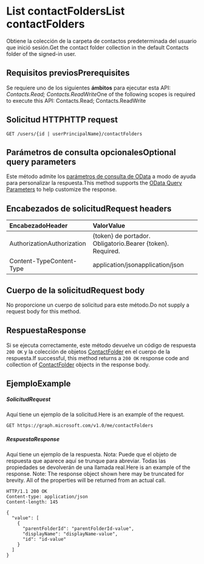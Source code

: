 # <a name="list-contactfolders"></a><span data-ttu-id="aaed7-101">List contactFolders</span><span class="sxs-lookup"><span data-stu-id="aaed7-101">List contactFolders</span></span>

<span data-ttu-id="aaed7-102">Obtiene la colección de la carpeta de contactos predeterminada del usuario que inició sesión.</span><span class="sxs-lookup"><span data-stu-id="aaed7-102">Get the contact folder collection in the default Contacts folder of the signed-in user.</span></span>
## <a name="prerequisites"></a><span data-ttu-id="aaed7-103">Requisitos previos</span><span class="sxs-lookup"><span data-stu-id="aaed7-103">Prerequisites</span></span>
<span data-ttu-id="aaed7-104">Se requiere uno de los siguientes **ámbitos** para ejecutar esta API: *Contacts.Read; Contacts.ReadWrite*</span><span class="sxs-lookup"><span data-stu-id="aaed7-104">One of the following scopes is required to execute this API: Contacts.Read; Contacts.ReadWrite</span></span>
## <a name="http-request"></a><span data-ttu-id="aaed7-105">Solicitud HTTP</span><span class="sxs-lookup"><span data-stu-id="aaed7-105">HTTP request</span></span>
<!-- { "blockType": "ignored" } -->
```http
GET /users/{id | userPrincipalName}/contactFolders
```
## <a name="optional-query-parameters"></a><span data-ttu-id="aaed7-106">Parámetros de consulta opcionales</span><span class="sxs-lookup"><span data-stu-id="aaed7-106">Optional query parameters</span></span>
<span data-ttu-id="aaed7-107">Este método admite los [parámetros de consulta de OData](http://developer.microsoft.com/en-us/graph/docs/overview/query_parameters) a modo de ayuda para personalizar la respuesta.</span><span class="sxs-lookup"><span data-stu-id="aaed7-107">This method supports the [OData Query Parameters](http://developer.microsoft.com/en-us/graph/docs/overview/query_parameters) to help customize the response.</span></span>
## <a name="request-headers"></a><span data-ttu-id="aaed7-108">Encabezados de solicitud</span><span class="sxs-lookup"><span data-stu-id="aaed7-108">Request headers</span></span>
| <span data-ttu-id="aaed7-109">Encabezado</span><span class="sxs-lookup"><span data-stu-id="aaed7-109">Header</span></span>       | <span data-ttu-id="aaed7-110">Valor</span><span class="sxs-lookup"><span data-stu-id="aaed7-110">Value</span></span> |
|:---------------|:--------|
| <span data-ttu-id="aaed7-111">Authorization</span><span class="sxs-lookup"><span data-stu-id="aaed7-111">Authorization</span></span>  | <span data-ttu-id="aaed7-p101">{token} de portador. Obligatorio.</span><span class="sxs-lookup"><span data-stu-id="aaed7-p101">Bearer {token}. Required.</span></span>  |
| <span data-ttu-id="aaed7-114">Content-Type</span><span class="sxs-lookup"><span data-stu-id="aaed7-114">Content-Type</span></span>   | <span data-ttu-id="aaed7-115">application/json</span><span class="sxs-lookup"><span data-stu-id="aaed7-115">application/json</span></span>  | 

## <a name="request-body"></a><span data-ttu-id="aaed7-116">Cuerpo de la solicitud</span><span class="sxs-lookup"><span data-stu-id="aaed7-116">Request body</span></span>
<span data-ttu-id="aaed7-117">No proporcione un cuerpo de solicitud para este método.</span><span class="sxs-lookup"><span data-stu-id="aaed7-117">Do not supply a request body for this method.</span></span>

## <a name="response"></a><span data-ttu-id="aaed7-118">Respuesta</span><span class="sxs-lookup"><span data-stu-id="aaed7-118">Response</span></span>

<span data-ttu-id="aaed7-119">Si se ejecuta correctamente, este método devuelve un código de respuesta `200 OK` y la colección de objetos [ContactFolder](../resources/contactfolder.md) en el cuerpo de la respuesta.</span><span class="sxs-lookup"><span data-stu-id="aaed7-119">If successful, this method returns a `200 OK` response code and collection of [ContactFolder](../resources/contactfolder.md) objects in the response body.</span></span>
## <a name="example"></a><span data-ttu-id="aaed7-120">Ejemplo</span><span class="sxs-lookup"><span data-stu-id="aaed7-120">Example</span></span>
##### <a name="request"></a><span data-ttu-id="aaed7-121">Solicitud</span><span class="sxs-lookup"><span data-stu-id="aaed7-121">Request</span></span>
<span data-ttu-id="aaed7-122">Aquí tiene un ejemplo de la solicitud.</span><span class="sxs-lookup"><span data-stu-id="aaed7-122">Here is an example of the request.</span></span>
<!-- {
  "blockType": "request",
  "name": "get_contactfolders"
}-->
```http
GET https://graph.microsoft.com/v1.0/me/contactFolders
```
##### <a name="response"></a><span data-ttu-id="aaed7-123">Respuesta</span><span class="sxs-lookup"><span data-stu-id="aaed7-123">Response</span></span>
<span data-ttu-id="aaed7-p102">Aquí tiene un ejemplo de la respuesta. Nota: Puede que el objeto de respuesta que aparece aquí se trunque para abreviar. Todas las propiedades se devolverán de una llamada real.</span><span class="sxs-lookup"><span data-stu-id="aaed7-p102">Here is an example of the response. Note: The response object shown here may be truncated for brevity. All of the properties will be returned from an actual call.</span></span>
<!-- {
  "blockType": "response",
  "truncated": true,
  "@odata.type": "microsoft.graph.contactFolder",
  "isCollection": true
} -->
```http
HTTP/1.1 200 OK
Content-type: application/json
Content-length: 145

{
  "value": [
    {
      "parentFolderId": "parentFolderId-value",
      "displayName": "displayName-value",
      "id": "id-value"
    }
  ]
}
```

<!-- uuid: 8fcb5dbc-d5aa-4681-8e31-b001d5168d79
2015-10-25 14:57:30 UTC -->
<!-- {
  "type": "#page.annotation",
  "description": "List contactFolders",
  "keywords": "",
  "section": "documentation",
  "tocPath": ""
}-->
